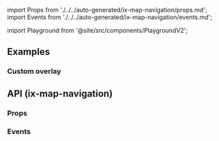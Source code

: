 import Props from './../../auto-generated/ix-map-navigation/props.md';
import Events from './../../auto-generated/ix-map-navigation/events.md';

import Playground from '@site/src/components/PlaygroundV2';

## Examples

<Playground
name="map-navigation" height="35rem" noMargin
hideInitalCodePreview
examplesByName></Playground>

### Custom overlay

<Playground
name="map-navigation-overlay" height="35rem" noMargin
hideInitalCodePreview
examplesByName></Playground>

## API (ix-map-navigation)

### Props

<Props />

### Events

<Events />
